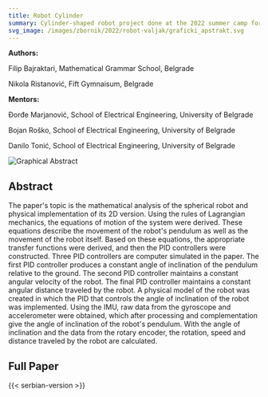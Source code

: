 ```yaml
---
title: Robot Cylinder
summary: Cylinder-shaped robot project done at the 2022 summer camp for experienced participants by Nikola Ristanović and Filip Bajraktari.
svg_image: /images/zbornik/2022/robot-valjak/graficki_apstrakt.svg
---
```


**Authors:**

Filip Bajraktari, Mathematical Grammar School, Belgrade

Nikola Ristanović, Fift Gymnaisum, Belgrade

**Mentors:**

Đorđe Marjanović, School of Electrical Engineering, University of Belgrade

Bojan Roško, School of Electrical Engineering, University of Belgrade

Danilo Tonić, School of Electrical Engineering, University of Belgrade

![Graphical Abstract](/images/zbornik/2022/robot-valjak/graficki_apstrakt.svg)

## Abstract

The paper's topic is the mathematical analysis of the spherical robot and physical implementation of its 2D version. Using the rules of Lagrangian mechanics, the equations of motion of the system were derived. These equations describe the movement of the robot's pendulum as well as the movement of the robot itself. Based on these equations, the appropriate transfer functions were derived, and then the PID controllers were constructed. Three PID controllers are computer simulated in the paper. The first PID controller produces a constant angle of inclination of the pendulum relative to the ground. The second PID controller maintains a constant angular velocity of the robot. The final PID controller maintains a constant angular distance traveled by the robot. A physical model of the robot was created in which the PID that controls the angle of inclination of the robot was implemented. Using the IMU, raw data from the gyroscope and accelerometer were obtained, which after processing and complementation give the angle of inclination of the robot's pendulum. With the angle of inclination and the data from the rotary encoder, the rotation, speed and distance traveled by the robot are calculated.

## Full Paper

{{< serbian-version >}}
